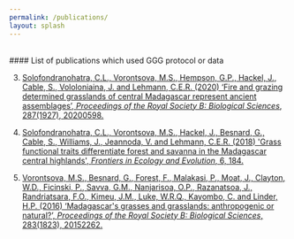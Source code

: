 ```yaml
---
permalink: /publications/
layout: splash
---
```

<br>
#### List of publications which used GGG protocol or data

3. [Solofondranohatra, C.L., Vorontsova, M.S., Hempson, G.P., Hackel, J., Cable, S., Vololoniaina, J. and Lehmann, C.E.R. (2020) ‘Fire and grazing determined grasslands of central Madagascar represent ancient assemblages’, _Proceedings of the Royal Society B: Biological Sciences_, 287(1927), 20200598.](https://royalsocietypublishing.org/doi/10.1098/rspb.2020.0598)

2. [Solofondranohatra, C.L., Vorontsova, M.S., Hackel, J., Besnard, G., Cable, S., Williams, J., Jeannoda, V. and Lehmann, C.E.R. (2018) 'Grass functional traits differentiate forest and savanna in the Madagascar central highlands', _Frontiers in Ecology and Evolution_, 6, 184.](https://www.frontiersin.org/articles/10.3389/fevo.2018.00184/full#B97)

1. [Vorontsova, M.S., Besnard, G., Forest, F., Malakasi, P., Moat, J., Clayton, W.D., Ficinski, P., Savva, G.M., Nanjarisoa, O.P., Razanatsoa, J., Randriatsara, F.O., Kimeu, J.M., Luke, W.R.Q., Kayombo, C. and Linder, H.P. (2016) ‘Madagascar's grasses and grasslands: anthropogenic or natural?’, _Proceedings of the Royal Society B: Biological Sciences_, 283(1823), 20152262.](https://royalsocietypublishing.org/doi/full/10.1098/rspb.2015.2262)
